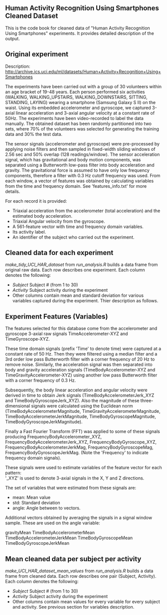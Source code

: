 Human Activity Recognition Using Smartphones Cleaned Dataset
------------------------------------------------------------

This is the code book for cleaned data of "Human Activity Recognition Using Smartphones" experiments.
It provides detailed description of the output.

Original experiment
-------------------

Description: http://archive.ics.uci.edu/ml/datasets/Human+Activity+Recognition+Using+Smartphones

The experiments have been carried out with a group of 30 volunteers within an age bracket of 19-48 years. 
Each person performed six activities (WALKING, WALKING_UPSTAIRS, WALKING_DOWNSTAIRS, SITTING, STANDING, LAYING) wearing a smartphone (Samsung Galaxy S II) on the waist. 
Using its embedded accelerometer and gyroscope, we captured 3-axial linear acceleration and 3-axial angular velocity at 
a constant rate of 50Hz. The experiments have been video-recorded to label the data manually. 
The obtained dataset has been randomly partitioned into two sets, where 70% of the volunteers was 
selected for generating the training data and 30% the test data. 

The sensor signals (accelerometer and gyroscope) were pre-processed by applying noise filters and then sampled in 
fixed-width sliding windows of 2.56 sec and 50% overlap (128 readings/window). 
The sensor acceleration signal, which has gravitational and body motion components, was separated using a Butterworth 
low-pass filter into body acceleration and gravity. The gravitational force is assumed to have only low frequency components, 
therefore a filter with 0.3 Hz cutoff frequency was used. From each window, a vector of features was obtained by 
calculating variables from the time and frequency domain. See 'features_info.txt' for more details. 

For each record it is provided:

- Triaxial acceleration from the accelerometer (total acceleration) and the estimated body acceleration.
- Triaxial Angular velocity from the gyroscope. 
- A 561-feature vector with time and frequency domain variables. 
- Its activity label. 
- An identifier of the subject who carried out the experiment.

Cleaned data for each experiment
--------------------------------

*make_tidy_UCI_HAR_dataset* from *run_analysis.R* builds a data frame from original raw data.
Each row describes one experiment. Each column denotes the following:

* *Subject* Subject # (from 1 to 30)
* *Activity* Subject activity during the experiment
* Other columns contain mean and standard deviation for various variables captured during the experiment. Thier description as follows.

Experiment Features (Variables)
-------------------------------

The features selected for this database come from the accelerometer and gyroscope 3-axial raw signals 
TimeAccelerometer-XYZ and TimeGyroscope-XYZ. 

These time domain signals (prefix 'Time' to denote time) were captured at a constant rate of 50 Hz. 
Then they were filtered using a median filter and a 3rd order low pass Butterworth filter with a corner frequency 
of 20 Hz to remove noise. Similarly, the acceleration signal was then separated into body and gravity acceleration 
signals (TimeBodyAccelerometer-XYZ and TimeGravityAccelerometer-XYZ) using another low pass Butterworth 
filter with a corner frequency of 0.3 Hz. 

Subsequently, the body linear acceleration and angular velocity were derived in time to obtain Jerk signals 
(TimeBodyAccelerometerJerk_XYZ and TimeBodyGyroscopeJerk_XYZ). Also the magnitude of these three-dimensional signals were 
calculated using the Euclidean norm 
(TimeBodyAccelerometerMagnitude, TimeGravityAccelerometerMagnitude, TimeBodyAccelerometerJerkMagnitude, 
TimeBodyGyroscopeMagnitude, TimeBodyGyroscopeJerkMagnitude).

Finally a Fast Fourier Transform (FFT) was applied to some of these signals producing 
FrequencyBodyAccelerometer_XYZ, FrequencyBodyAccelerometerJerk_XYZ, FrequencyBodyGyroscope_XYZ, 
FrequencyBodyAccelerometerJerkMag, FrequencyBodyGyroscopeMag, FrequencyBodyGyroscopeJerkMag. 
(Note the 'Frequency' to indicate frequency domain signals).

These signals were used to estimate variables of the feature vector for each pattern:  
'_XYZ' is used to denote 3-axial signals in the X, Y and Z directions.

The set of variables that were estimated from these signals are: 
- mean: Mean value
- std: Standard deviation
- angle: Angle between to vectors.

Additional vectors obtained by averaging the signals in a signal window sample. These are used on the angle variable:

gravityMean
TimeBodyAccelerometerMean
TimeBodyAccelerometerJerkMean
TimeBodyGyroscopeMean
TimeBodyGyroscopeJerkMean

Mean cleaned data per subject per activity
------------------------------------------

*make_UCI_HAR_dataset_mean_values* from *run_analysis.R* builds a data frame from cleaned data.
Each row describes one pair (Subject, Activity). Each column denotes the following:

* *Subject* Subject # (from 1 to 30)
* *Activity* Subject activity during the experiment
* Other columns contain mean values for every variable for every subject and activity. See previous section for variables description.
